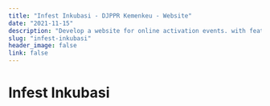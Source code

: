 ```yaml
---
title: "Infest Inkubasi - DJPPR Kemenkeu - Website"
date: "2021-11-15"
description: "Develop a website for online activation events. with features such as: registration, ticketing, winner announcement, online vote, streaming and chat"
slug: "infest-inkubasi"
header_image: false
link: false
---
```


# Infest Inkubasi
